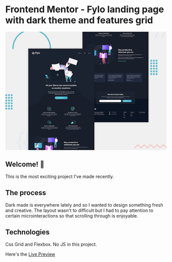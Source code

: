 # Frontend Mentor - Fylo landing page with dark theme and features grid

![Design preview for the Fylo landing page with dark theme and features grid challenge](./design/desktop-preview.jpg)

## Welcome! 👋
This is the most exciting project I've made recently. 

## The process
Dark made is everywhere lately and so I wanted to design something fresh and creative. The layout wasn't to difficult but I had to pay attention to certain microinteractions so that scrolling through is enjoyable. 

## Technologies
Css Grid and Flexbox. No JS in this project.

Here's the [Live Preview](https://fylo-dark-th.netlify.app/)
